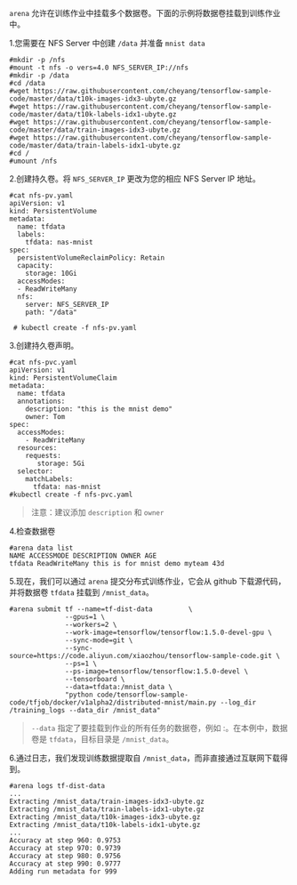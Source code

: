 ﻿
`arena` 允许在训练作业中挂载多个数据卷。下面的示例将数据卷挂载到训练作业中。


1.您需要在 NFS Server 中创建 `/data` 并准备 `mnist data`

```
#mkdir -p /nfs
#mount -t nfs -o vers=4.0 NFS_SERVER_IP://nfs
#mkdir -p /data
#cd /data
#wget https://raw.githubusercontent.com/cheyang/tensorflow-sample-code/master/data/t10k-images-idx3-ubyte.gz
#wget https://raw.githubusercontent.com/cheyang/tensorflow-sample-code/master/data/t10k-labels-idx1-ubyte.gz
#wget https://raw.githubusercontent.com/cheyang/tensorflow-sample-code/master/data/train-images-idx3-ubyte.gz
#wget https://raw.githubusercontent.com/cheyang/tensorflow-sample-code/master/data/train-labels-idx1-ubyte.gz
#cd /
#umount /nfs
```

2\.创建持久卷。将 `NFS_SERVER_IP` 更改为您的相应 NFS Server IP 地址。

```
#cat nfs-pv.yaml
apiVersion: v1
kind: PersistentVolume
metadata:
  name: tfdata
  labels:
    tfdata: nas-mnist
spec:
  persistentVolumeReclaimPolicy: Retain
  capacity:
    storage: 10Gi
  accessModes:
  - ReadWriteMany
  nfs:
    server: NFS_SERVER_IP
    path: "/data"
    
 # kubectl create -f nfs-pv.yaml
```

3\.创建持久卷声明。 

```
#cat nfs-pvc.yaml
apiVersion: v1
kind: PersistentVolumeClaim
metadata:
  name: tfdata
  annotations:
    description: "this is the mnist demo"
    owner: Tom
spec:
  accessModes:
    - ReadWriteMany
  resources:
    requests:
       storage: 5Gi
  selector:
    matchLabels:
      tfdata: nas-mnist
#kubectl create -f nfs-pvc.yaml
```

> 注意：建议添加 `description` 和 `owner`

4\.检查数据卷

```
#arena data list 
NAME ACCESSMODE DESCRIPTION OWNER AGE
tfdata ReadWriteMany this is for mnist demo myteam 43d
```

5\.现在，我们可以通过 `arena` 提交分布式训练作业，它会从 github 下载源代码，并将数据卷 `tfdata` 挂载到 `/mnist_data`。

```
#arena submit tf --name=tf-dist-data         \
              --gpus=1 \
              --workers=2 \
              --work-image=tensorflow/tensorflow:1.5.0-devel-gpu \
              --sync-mode=git \
              --sync-source=https://code.aliyun.com/xiaozhou/tensorflow-sample-code.git \
              --ps=1 \
              --ps-image=tensorflow/tensorflow:1.5.0-devel \
              --tensorboard \
              --data=tfdata:/mnist_data \
              "python code/tensorflow-sample-code/tfjob/docker/v1alpha2/distributed-mnist/main.py --log_dir /training_logs --data_dir /mnist_data"
```

> `--data` 指定了要挂载到作业的所有任务的数据卷，例如 :。在本例中，数据卷是 `tfdata`，目标目录是 `/mnist_data`。


6\.通过日志，我们发现训练数据提取自 `/mnist_data`，而非直接通过互联网下载得到。

```
#arena logs tf-dist-data
...
Extracting /mnist_data/train-images-idx3-ubyte.gz
Extracting /mnist_data/train-labels-idx1-ubyte.gz
Extracting /mnist_data/t10k-images-idx3-ubyte.gz
Extracting /mnist_data/t10k-labels-idx1-ubyte.gz
...
Accuracy at step 960: 0.9753
Accuracy at step 970: 0.9739
Accuracy at step 980: 0.9756
Accuracy at step 990: 0.9777
Adding run metadata for 999
```
